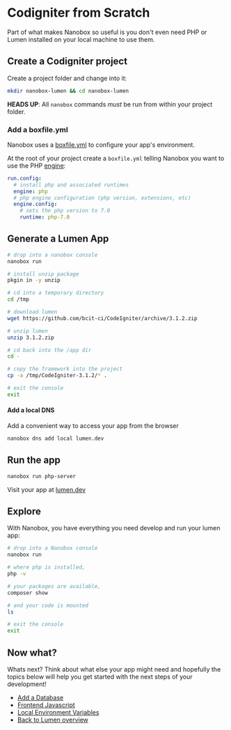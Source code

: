 # Codigniter from Scratch
Part of what makes Nanobox so useful is you don't even need PHP or Lumen installed on your local machine to use them.

## Create a Codigniter project
Create a project folder and change into it:

```bash
mkdir nanobox-lumen && cd nanobox-lumen
```

**HEADS UP**: All `nanobox` commands *must* be run from within your project folder.

### Add a boxfile.yml
Nanobox uses a <a href="https://docs.nanobox.io/boxfile/" target="\_blank">boxfile.yml</a> to configure your app's environment.

At the root of your project create a `boxfile.yml` telling Nanobox you want to use the PHP <a href="https://docs.nanobox.io/engines/" target="\_blank">engine</a>:

```yaml
run.config:
  # install php and associated runtimes
  engine: php
  # php engine configuration (php version, extensions, etc)
  engine.config:
    # sets the php version to 7.0
    runtime: php-7.0
```

## Generate a Lumen App

```bash
# drop into a nanobox console
nanobox run

# install unzip package
pkgin in -y unzip

# cd into a temporary directory
cd /tmp

# download lumen
wget https://github.com/bcit-ci/CodeIgniter/archive/3.1.2.zip

# unzip lumen
unzip 3.1.2.zip

# cd back into the /app dir
cd -

# copy the framework into the project
cp -a /tmp/CodeIgniter-3.1.2/* .

# exit the console
exit
```

#### Add a local DNS
Add a convenient way to access your app from the browser

```bash
nanobox dns add local lumen.dev
```

## Run the app

```bash
nanobox run php-server
```

Visit your app at <a href="http://lumen.dev" target="\_blank">lumen.dev</a>

## Explore
With Nanobox, you have everything you need develop and run your lumen app:

```bash
# drop into a Nanobox console
nanobox run

# where php is installed,
php -v

# your packages are available,
composer show

# and your code is mounted
ls

# exit the console
exit
```

## Now what?
Whats next? Think about what else your app might need and hopefully the topics below will help you get started with the next steps of your development!

* [Add a Database](/php/lumen/add-a-database)
* [Frontend Javascript](/php/lumen/frontend-javascript)
* [Local Environment Variables](/php/lumen/local-evars)
* [Back to Lumen overview](/php/lumen)
